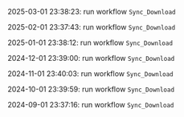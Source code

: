 2025-03-01 23:38:23: run workflow `Sync_Download` 

2025-02-01 23:37:43: run workflow `Sync_Download` 

2025-01-01 23:38:12: run workflow `Sync_Download` 

2024-12-01 23:39:00: run workflow `Sync_Download` 

2024-11-01 23:40:03: run workflow `Sync_Download` 

2024-10-01 23:39:59: run workflow `Sync_Download` 

2024-09-01 23:37:16: run workflow `Sync_Download` 


